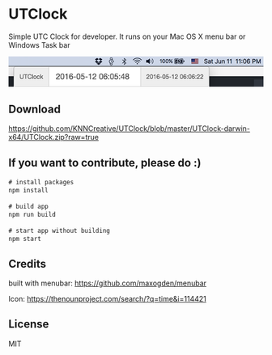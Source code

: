 # UTClock
Simple UTC Clock for developer. It runs on your Mac OS X menu bar or Windows Task bar

![UTClock Screenshot](screenshot.png "UTClock Screenshot")

## Download
https://github.com/KNNCreative/UTClock/blob/master/UTClock-darwin-x64/UTClock.zip?raw=true

## If you want to contribute, please do :)

    # install packages
    npm install

    # build app
    npm run build

    # start app without building
    npm start

## Credits

built with menubar: https://github.com/maxogden/menubar

Icon: https://thenounproject.com/search/?q=time&i=114421

## License

MIT
